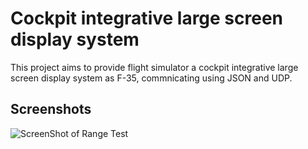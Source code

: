 
Cockpit integrative large screen display system
======================

This project aims to provide flight simulator a cockpit integrative large screen display system as F-35, commnicating using JSON and UDP.

Screenshots
------------------
![ScreenShot of Range Test](https://raw.github.com/matthewzhenggong/CILSDS/master/screenshot.png)

